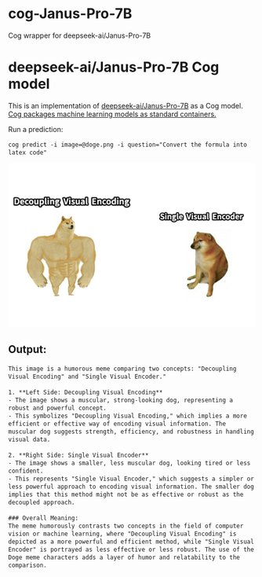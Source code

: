# cog-Janus-Pro-7B
Cog wrapper for deepseek-ai/Janus-Pro-7B

# deepseek-ai/Janus-Pro-7B Cog model

This is an implementation of [deepseek-ai/Janus-Pro-7B](https://huggingface.co/deepseek-ai/Janus-Pro-7B) as a Cog model. [Cog packages machine learning models as standard containers.](https://github.com/replicate/cog)

Run a prediction:

    cog predict -i image=@doge.png -i question="Convert the formula into latex code"

![meme](doge.png)

## Output:

    This image is a humorous meme comparing two concepts: "Decoupling Visual Encoding" and "Single Visual Encoder."

    1. **Left Side: Decoupling Visual Encoding**
    - The image shows a muscular, strong-looking dog, representing a robust and powerful concept.
    - This symbolizes "Decoupling Visual Encoding," which implies a more efficient or effective way of encoding visual information. The muscular dog suggests strength, efficiency, and robustness in handling visual data.

    2. **Right Side: Single Visual Encoder**
    - The image shows a smaller, less muscular dog, looking tired or less confident.
    - This represents "Single Visual Encoder," which suggests a simpler or less powerful approach to encoding visual information. The smaller dog implies that this method might not be as effective or robust as the decoupled approach.

    ### Overall Meaning:
    The meme humorously contrasts two concepts in the field of computer vision or machine learning, where "Decoupling Visual Encoding" is depicted as a more powerful and efficient method, while "Single Visual Encoder" is portrayed as less effective or less robust. The use of the Doge meme characters adds a layer of humor and relatability to the comparison.
